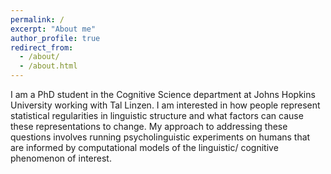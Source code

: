 ```yaml
---
permalink: /
excerpt: "About me"
author_profile: true
redirect_from: 
  - /about/
  - /about.html
---
```


I am a PhD student in the Cognitive Science department at Johns Hopkins University working with Tal Linzen. I am interested in how people represent statistical regularities in linguistic structure and what factors can cause these representations to change. My approach to addressing these questions involves running psycholinguistic experiments on humans that are informed by computational models of the linguistic/ cognitive phenomenon of interest.





